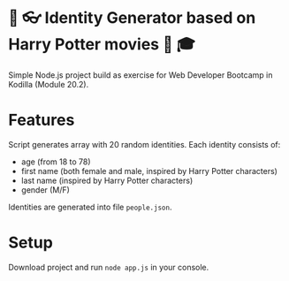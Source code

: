 # :jack_o_lantern: :eyeglasses: Identity Generator based on Harry Potter movies :movie_camera: :mortar_board:
Simple Node.js project build as exercise for Web Developer Bootcamp in Kodilla (Module 20.2).

# Features
Script generates array with 20 random identities. Each identity consists of:

* age (from 18 to 78)
* first name (both female and male, inspired by Harry Potter characters)
* last name (inspired by Harry Potter characters)
* gender (M/F)

Identities are generated into file `people.json`.

# Setup
Download project and run `node app.js` in your console.

